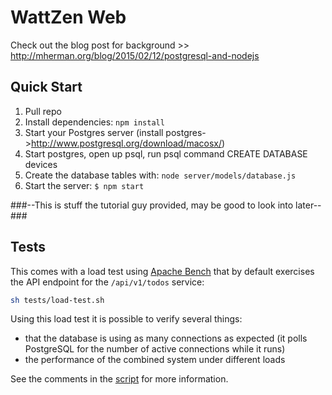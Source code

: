 # WattZen Web

Check out the blog post for background >> http://mherman.org/blog/2015/02/12/postgresql-and-nodejs

## Quick Start

1. Pull repo
2. Install dependencies: `npm install`
3. Start your Postgres server (install postgres->http://www.postgresql.org/download/macosx/)
4. Start postgres, open up psql, run psql command CREATE DATABASE devices
5. Create the database tables with: `node server/models/database.js`
6. Start the server: `$ npm start`

###--This is stuff the tutorial guy provided, may be good to look into later--###
## Tests

This comes with a load test using [Apache Bench](http://httpd.apache.org/docs/2.2/programs/ab.html) that by default exercises the API endpoint for the `/api/v1/todos` service:

```sh
sh tests/load-test.sh
```

Using this load test it is possible to verify several things:

- that the database is using as many connections as expected (it polls
  PostgreSQL for the number of active connections while it runs)
- the performance of the combined system under different loads

See the comments in the [script](https://github.com/mjhea0/node-postgres-todo/blob/master/test/load-test.sh) for more information.

